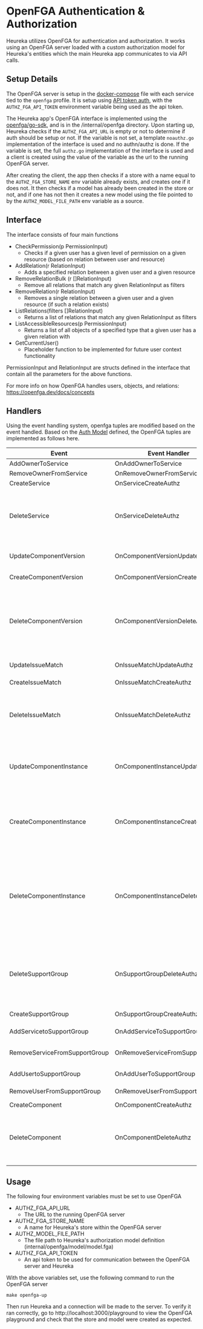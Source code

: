 # OpenFGA Authentication & Authorization

Heureka utilizes OpenFGA for authentication and authorization.
It works using an OpenFGA server loaded with a custom authorization model for Heureka's entities which the main Heureka app communicates to via API calls.

## Setup Details

The OpenFGA server is setup in the [docker-compose](/docker-compose.yaml) file with each service tied to the `openfga` profile.
It is setup using [API token auth](https://github.com/openfga/go-sdk?tab=readme-ov-file#api-token), with the `AUTHZ_FGA_API_TOKEN` environment variable being used as the api token.

The Heureka app's OpenFGA interface is implemented using the [openfga/go-sdk](https://github.com/openfga/go-sdk), and is in the /internal/openfga directory.
Upon starting up, Heureka checks if the `AUTHZ_FGA_API_URL` is empty or not to determine if auth should be setup or not.
If the variable is not set, a template `noauthz.go` implementation of the interface is used and no authn/authz is done.
If the variable is set, the full `authz.go` implementation of the interface is used and a client is created using the value of the variable as the url to the running OpenFGA server.

After creating the client, the app then checks if a store with a name equal to the `AUTHZ_FGA_STORE_NAME` env variable already exists, and creates one if it does not.
It then checks if a model has already been created in the store or not, and if one has not then it creates a new model using the file pointed to by the `AUTHZ_MODEL_FILE_PATH` env variable as a source.

## Interface

The interface consists of four main functions

- CheckPermission(p PermissionInput)
    - Checks if a given user has a given level of permission on a given resource (based on relation between user and resource)
- AddRelation(r RelationInput)
    - Adds a specified relation between a given user and a given resource
- RemoveRelationBulk (r []RelationInput)
    - Remove all relations that match any given RelationInput as filters
- RemoveRelation(r RelationInput)
    - Removes a single relation between a given user and a given resource (if such a relation exists)
- ListRelations(filters []RelationInput)
    - Returns a list of relations that match any given RelationInput as filters
- ListAccessibleResources(p PermissionInput)
    - Returns a list of all objects of a specified type that a given user has a given relation with
- GetCurrentUser() 
    - Placeholder function to be implemented for future user context functionality

PermissionInput and RelationInput are structs defined in the interface that contain all the parameters for the above functions.

For more info on how OpenFGA handles users, objects, and relations: https://openfga.dev/docs/concepts

## Handlers

Using the event handling system, openfga tuples are modified based on the event handled. Based on the [Auth Model](https://github.com/cloudoperators/heureka/pull/829/files) defined, the OpenFGA tuples are implemented as follows here. 

| Event                | Event Handler                        | Tuples Implemented                                                                                   |
|-------------------------|-------------------------------|--------------------------------------------------------------------------------------------------|
| AddOwnerToService       | OnAddOwnerToService           | add service - user                                                                               |
| RemoveOwnerFromService  | OnRemoveOwnerFromService      | remove service - user                                                                            |
| CreateService           | OnServiceCreateAuthz           | add role - service                                                                               |
| DeleteService           | OnServiceDeleteAuthz           | remove user - service<br>remove role - service<br>remove support_group - service<br>remove service - component_instance |
| UpdateComponentVersion  | OnComponentVersionUpdateAuthz  | update component_version - component                                                             |
| CreateComponentVersion  | OnComponentVersionCreateAuthz  | add role - component_version                                                                     |
| DeleteComponentVersion  | OnComponentVersionDeleteAuthz  | remove user - component_version<br>remove component_instance - component_version<br>remove role - component_version<br>remove component - component_version |
| UpdateIssueMatch        | OnIssueMatchUpdateAuthz        | update issue_match - component_instance                                                                 |
| CreateIssueMatch        | OnIssueMatchCreateAuthz        | add role - issue_match                                                                           |
| DeleteIssueMatch        | OnIssueMatchDeleteAuthz        | delete user - issue_match<br>delete issue_match - component_instance<br>delete role - issue_match |
| UpdateComponentInstance | OnComponentInstanceUpdateAuthz | update component_instance - component_version_id<br>update component_instance - service           |
| CreateComponentInstance | OnComponentInstanceCreateAuthz | add service - component_instance<br>add role - component_instance<br>add component_instance - component_version |
| DeleteComponentInstance | OnComponentInstanceDeleteAuthz | delete user - component_instance<br>delete service - component_instance<br>delete role - component_instance<br>delete component_instance - component_version<br>delete component_instance - issue_match |
| DeleteSupportGroup      | OnSupportGroupDeleteAuthz      | delete user - support_group<br>delete support_group - support_group<br>delete role - support_group<br>delete support_group - service |
| CreateSupportGroup      | OnSupportGroupCreateAuthz      | add role - support_group                                                                         |
| AddServicetoSupportGroup| OnAddServiceToSupportGroup     | add support_group - service                                                                      |
| RemoveServiceFromSupportGroup | OnRemoveServiceFromSupportGroup | remove support_group - service                                                              |
| AddUsertoSupportGroup   | OnAddUserToSupportGroup        | add support_group - user                                                                         |
| RemoveUserFromSupportGroup | OnRemoveUserFromSupportGroup | remove support_group - user                                                                  |
| CreateComponent         | OnComponentCreateAuthz         | add role - component                                                                             |
| DeleteComponent         | OnComponentDeleteAuthz         | delete user - component<br>delete component_version - component<br>delete role - component        |

## Usage

The following four environment variables must be set to use OpenFGA

- AUTHZ_FGA_API_URL
    - The URL to the running OpenFGA server
- AUTHZ_FGA_STORE_NAME
    - A name for Heureka's store within the OpenFGA server
- AUTHZ_MODEL_FILE_PATH
    - The file path to Heureka's authorization model definition (internal/openfga/model/model.fga)
- AUTHZ_FGA_API_TOKEN
    - An api token to be used for communication between the OpenFGA server and Heureka

With the above variables set, use the following command to run the OpenFGA server

```
make openfga-up
```

Then run Heureka and a connection will be made to the server.
To verify it ran correctly, go to http://localhost:3000/playground to view the OpenFGA playground and check that the store and model were created as expected.
